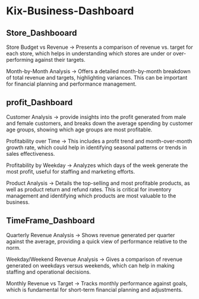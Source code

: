 # Kix-Business-Dashboard

## Store_Dashbooard
Store Budget vs Revenue -> Presents a comparison of revenue vs. target for each store, which helps
			   in understanding which stores are under or over-performing against their targets.

Month-by-Month Analysis -> Offers a detailed month-by-month breakdown of total revenue and
			   targets, highlighting variances. This can be important for financial planning and performance management.

## profit_Dashboard
Customer Analysis -> provide insights into the profit generated from male and female customers, and
		     breaks down the average spending by customer age groups, showing which age groups are most profitable.

Profitability over Time -> This includes a profit trend and month-over-month growth rate, which could
			   help in identifying seasonal patterns or trends in sales effectiveness.

Profitability by Weekday -> Analyzes which days of the week generate the most profit, useful for
			    staffing and marketing efforts.

Product Analysis -> Details the top-selling and most profitable products, as well as product return and
		    refund rates. This is critical for inventory management and identifying which products are most valuable to the business.

## TimeFrame_Dashboard

Quarterly Revenue Analysis -> Shows revenue generated per quarter against the average, providing a quick view of performance relative to the norm.

Weekday/Weekend Revenue Analysis -> Gives a comparison of revenue generated on weekdays versus weekends, which can help in making staffing and operational decisions.

Monthly Revenue vs Target -> Tracks monthly performance against goals, which is fundamental for short-term financial planning and adjustments.
